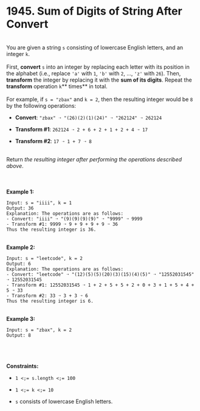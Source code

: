# 1945. Sum of Digits of String After Convert

<br />You are given a string `s` consisting of lowercase English letters, and an integer `k`.<br />
<br />First, **convert** `s` into an integer by replacing each letter with its position in the alphabet (i.e., replace `'a'` with `1`, `'b'` with `2`, ..., `'z'` with `26`). Then, **transform** the integer by replacing it with the **sum of its digits**. Repeat the **transform** operation `k`** times** in total.<br />
<br />For example, if `s = "zbax"` and `k = 2`, then the resulting integer would be `8` by the following operations:<br />

* **Convert**: `"zbax" ➝ "(26)(2)(1)(24)" ➝ "262124" ➝ 262124`

* **Transform #1**: `262124 ➝ 2 + 6 + 2 + 1 + 2 + 4 ➝ 17`

* **Transform #2**: `17 ➝ 1 + 7 ➝ 8`


<br />Return <em>the resulting integer after performing the operations described above</em>.<br />
<br /> <br />
<br />**Example 1:**<br />
```
Input: s = "iiii", k = 1
Output: 36
Explanation: The operations are as follows:
- Convert: "iiii" ➝ "(9)(9)(9)(9)" ➝ "9999" ➝ 9999
- Transform #1: 9999 ➝ 9 + 9 + 9 + 9 ➝ 36
Thus the resulting integer is 36.
```
<br />**Example 2:**<br />
```
Input: s = "leetcode", k = 2
Output: 6
Explanation: The operations are as follows:
- Convert: "leetcode" ➝ "(12)(5)(5)(20)(3)(15)(4)(5)" ➝ "12552031545" ➝ 12552031545
- Transform #1: 12552031545 ➝ 1 + 2 + 5 + 5 + 2 + 0 + 3 + 1 + 5 + 4 + 5 ➝ 33
- Transform #2: 33 ➝ 3 + 3 ➝ 6
Thus the resulting integer is 6.
```
<br />**Example 3:**<br />
```
Input: s = "zbax", k = 2
Output: 8
```
<br /> <br />
<br />**Constraints:**<br />

* `1 <;= s.length <;= 100`

* `1 <;= k <;= 10`

* `s` consists of lowercase English letters.